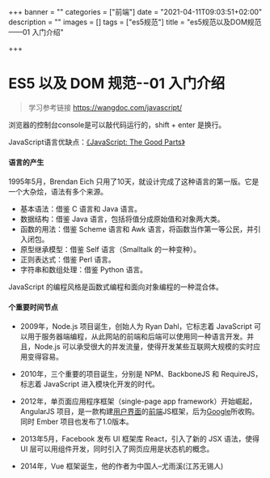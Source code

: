 +++
banner = ""
categories = ["前端"]
date = "2021-04-11T09:03:51+02:00"
description = ""
images = []
tags = ["es5规范"]
title = "es5规范以及DOM规范——01 入门介绍"

+++
# ES5 以及 DOM 规范--01 入门介绍
> 学习参考链接 https://wangdoc.com/javascript/

浏览器的控制台console是可以敲代码运行的，shift + enter 是换行。

JavaScript语言优缺点：[《JavaScript: The Good Parts》](http://javascript.crockford.com/)

#### 语言的产生

1995年5月，Brendan Eich 只用了10天，就设计完成了这种语言的第一版。它是一个大杂烩，语法有多个来源。

- 基本语法：借鉴 C 语言和 Java 语言。
- 数据结构：借鉴 Java 语言，包括将值分成原始值和对象两大类。
- 函数的用法：借鉴 Scheme 语言和 Awk 语言，将函数当作第一等公民，并引入闭包。
- 原型继承模型：借鉴 Self 语言（Smalltalk 的一种变种）。
- 正则表达式：借鉴 Perl 语言。
- 字符串和数组处理：借鉴 Python 语言。

JavaScript 的编程风格是函数式编程和面向对象编程的一种混合体。

#### 个重要时间节点

* 2009年，Node.js 项目诞生，创始人为 Ryan Dahl，它标志着 JavaScript 可以用于服务器端编程，从此网站的前端和后端可以使用同一种语言开发。并且，Node.js 可以承受很大的并发流量，使得开发某些互联网大规模的实时应用变得容易。

* 2010年，三个重要的项目诞生，分别是 NPM、BackboneJS 和 RequireJS，标志着 JavaScript 进入模块化开发的时代。
* 2012年，单页面应用程序框架（single-page app framework）开始崛起，AngularJS 项目，是一款构建[用户界面](https://baike.baidu.com/item/用户界面/6582461)的[前端](https://baike.baidu.com/item/前端/5956545)JS框架，后为[Google](https://baike.baidu.com/item/Google/86964)所收购。同时 Ember 项目也发布了1.0版本。
* 2013年5月，Facebook 发布 UI 框架库 React，引入了新的 JSX 语法，使得 UI 层可以用组件开发，同时引入了网页应用是状态机的概念。
* 2014年，Vue 框架诞生，他的作者为中国人–尤雨溪(江苏无锡人)
